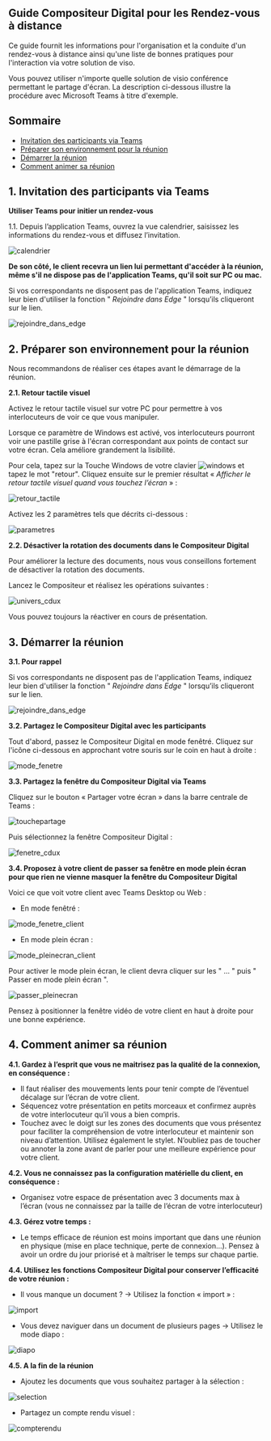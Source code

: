 ## Guide Compositeur Digital pour les Rendez-vous à distance

Ce guide fournit les informations pour l'organisation et la conduite d'un rendez-vous à distance ainsi qu'une liste de bonnes pratiques pour l'interaction via votre solution de viso. 

Vous pouvez utiliser n'importe quelle solution de visio conférence permettant le partage d'écran. La description ci-dessous illustre la procédure avec Microsoft Teams à titre d'exemple. 


## Sommaire
* [Invitation des participants via Teams](#invitation-des-participants-via-teams)
* [Préparer son environnement pour la réunion](#préparer-son-environnement-pour-la-réunion)
* [Démarrer la réunion](#démarrer-la-réunion)
* [Comment animer sa réunion](#comment-animer-sa-réunion)



## 1. Invitation des participants via Teams

**Utiliser Teams pour initier un rendez-vous** 

1.1. Depuis l’application Teams, ouvrez la vue calendrier, saisissez les informations du rendez-vous et diffusez l’invitation.

![calendrier](http://compositeurdigital.github.io/UX/fr/tutorials/remotemeeting/img/calendrier.jpg)

**De son côté, le client recevra un lien lui permettant d'accéder à la réunion, même s'il ne dispose pas de l'application Teams, qu'il soit sur PC ou mac.**

Si vos correspondants ne disposent pas de l'application Teams, indiquez leur bien d'utiliser la fonction " *Rejoindre dans Edge* " lorsqu’ils cliqueront sur le lien.

![rejoindre_dans_edge](http://compositeurdigital.github.io/UX/fr/tutorials/remotemeeting/img/rejoindre_dans_edge.jpg)

## 2. Préparer son environnement pour la réunion

Nous recommandons de réaliser ces étapes avant le démarrage de la réunion. 

**2.1. Retour tactile visuel**

Activez le retour tactile visuel sur votre PC pour permettre à vos interlocuteurs de voir ce que vous manipuler. 

Lorsque ce paramètre de Windows est activé, vos interlocuteurs pourront voir une pastille grise à l'écran correspondant aux points de contact sur votre écran. Cela améliore grandement la lisibilité. 

Pour cela, tapez sur la Touche Windows de votre clavier ![windows](http://compositeurdigital.github.io/UX/fr/tutorials/remotemeeting/img/touchewindowsV2.jpg) et tapez le mot "retour". 
Cliquez ensuite sur le premier résultat « *Afficher le retour tactile visuel quand vous touchez l’écran* » :

![retour_tactile](http://compositeurdigital.github.io/UX/fr/tutorials/remotemeeting/img/retour_tactile.jpg)

Activez les 2 paramètres tels que décrits ci-dessous :

![parametres](http://compositeurdigital.github.io/UX/fr/tutorials/remotemeeting/img/parametres.jpg)

**2.2. Désactiver la rotation des documents dans le Compositeur Digital**

Pour améliorer la lecture des documents, nous vous conseillons fortement de désactiver la rotation des documents. 

Lancez le Compositeur et réalisez les opérations suivantes :

![univers_cdux](http://compositeurdigital.github.io/UX/fr/tutorials/remotemeeting/img/univers_cdux.jpg)

Vous pouvez toujours la réactiver en cours de présentation. 

## 3. Démarrer la réunion

**3.1. Pour rappel**

Si vos correspondants ne disposent pas de l'application Teams, indiquez leur bien d'utiliser la fonction " *Rejoindre dans Edge* " lorsqu’ils cliqueront sur le lien. 

![rejoindre_dans_edge](http://compositeurdigital.github.io/UX/fr/tutorials/remotemeeting/img/rejoindre_dans_edge.jpg)

**3.2. Partagez le Compositeur Digital avec les participants**

Tout d'abord, passez le Compositeur Digital en mode fenêtré. Cliquez sur l'icône ci-dessous en approchant votre souris sur le coin en haut à droite :

![mode_fenetre](http://compositeurdigital.github.io/UX/fr/tutorials/remotemeeting/img/mode_fenetre.jpg)

**3.3. Partagez la fenêtre du Compositeur Digital via Teams**

Cliquez sur le bouton « Partager votre écran » dans la barre centrale de Teams :

![touchepartage](http://compositeurdigital.github.io/UX/fr/tutorials/remotemeeting/img/touchepartage.jpg)

Puis sélectionnez la fenêtre Compositeur Digital :

![fenetre_cdux](http://compositeurdigital.github.io/UX/fr/tutorials/remotemeeting/img/fenetre_cdux.jpg)

**3.4. Proposez à votre client de passer sa fenêtre en mode plein écran pour que rien ne vienne masquer la fenêtre du Compositeur Digital**

Voici ce que voit votre client avec Teams Desktop ou Web :

* En mode fenêtré :

![mode_fenetre_client](http://compositeurdigital.github.io/UX/fr/tutorials/remotemeeting/img/mode_fenetre_client.jpg)

* En mode plein écran :

![mode_pleinecran_client](http://compositeurdigital.github.io/UX/fr/tutorials/remotemeeting/img/mode_pleinecran_client.jpg)

Pour activer le mode plein écran, le client devra cliquer sur les " ... " puis " Passer en mode plein écran ".

![passer_pleinecran](http://compositeurdigital.github.io/UX/fr/tutorials/remotemeeting/img/passer_pleinecran.jpg)

Pensez à positionner la fenêtre vidéo de votre client en haut à droite pour une bonne expérience.

## 4. Comment animer sa réunion

**4.1. Gardez à l’esprit que vous ne maitrisez pas la qualité de la connexion, en conséquence :**

* Il faut réaliser des mouvements lents pour tenir compte de l’éventuel décalage sur l’écran de votre client. 
* Séquencez votre présentation en petits morceaux et confirmez auprès de votre interlocuteur qu’il vous a bien compris.  
* Touchez avec le doigt sur les zones des documents que vous présentez pour faciliter la compréhension de votre interlocuteur et maintenir son niveau d’attention. Utilisez également le stylet. N’oubliez pas de toucher ou annoter la zone avant de parler pour une meilleure expérience pour votre client. 

**4.2. Vous ne connaissez pas la configuration matérielle du client, en conséquence :**

* Organisez votre espace de présentation avec 3 documents max à l’écran (vous ne connaissez par la taille de l’écran de votre interlocuteur)

**4.3. Gérez votre temps :**

* Le temps efficace de réunion est moins important que dans une réunion en physique (mise en place technique, perte de connexion...). Pensez à avoir un ordre du jour priorisé et à maîtriser le temps sur chaque partie. 

**4.4. Utilisez les fonctions Compositeur Digital pour conserver l’efficacité de votre réunion :**

* Il vous manque un document ? -> Utilisez la fonction « import » :

![import](http://compositeurdigital.github.io/UX/fr/tutorials/remotemeeting/img/import1.jpg)

* Vous devez naviguer dans un document de plusieurs pages -> Utilisez le mode diapo :

![diapo](http://compositeurdigital.github.io/UX/fr/tutorials/remotemeeting/img/diapo.jpg)

**4.5. A la fin de la réunion**

* Ajoutez les documents que vous souhaitez partager à la sélection :

![selection](http://compositeurdigital.github.io/UX/fr/tutorials/remotemeeting/img/selection.jpg)

* Partagez un compte rendu visuel :

![compterendu](http://compositeurdigital.github.io/UX/fr/tutorials/remotemeeting/img/compterendu.jpg)
